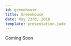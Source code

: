 ```yaml
---
id: greenhouse
title: Greenhouse
date: May 23rd, 2018
template: presentation.jade
---
```


Coming Soon